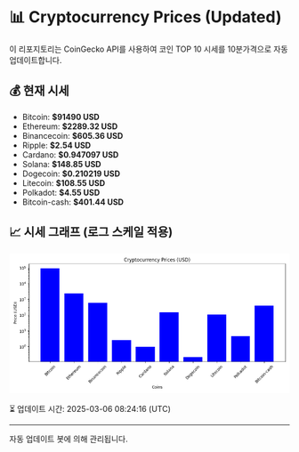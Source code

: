 
# 📊 Cryptocurrency Prices (Updated)

이 리포지토리는 CoinGecko API를 사용하여 코인 TOP 10 시세를 10분가격으로 자동 업데이트합니다.

## 💰 현재 시세
- Bitcoin: **$91490 USD**
- Ethereum: **$2289.32 USD**
- Binancecoin: **$605.36 USD**
- Ripple: **$2.54 USD**
- Cardano: **$0.947097 USD**
- Solana: **$148.85 USD**
- Dogecoin: **$0.210219 USD**
- Litecoin: **$108.55 USD**
- Polkadot: **$4.55 USD**
- Bitcoin-cash: **$401.44 USD**

## 📈 시세 그래프 (로그 스케일 적용)
![Crypto Prices](crypto_prices.png)

⏳ 업데이트 시간: 2025-03-06 08:24:16 (UTC)

---
자동 업데이트 봇에 의해 관리됩니다.
